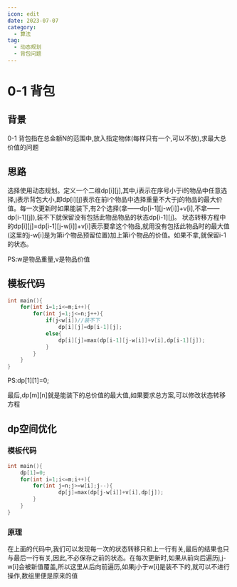 ```yaml
---
icon: edit
date: 2023-07-07
category:
  - 算法
tag:
  - 动态规划
  - 背包问题
---
```

# 0-1 背包
## 背景
0-1 背包指在总金额N的范围中,放入指定物体(每样只有一个,可以不放),求最大总价值的问题

## 思路
选择使用动态规划。定义一个二维dp[i][j],其中,i表示在序号小于i的物品中任意选择,j表示背包大小,即dp[i][j]表示在前i个物品中选择重量不大于j的物品的最大价值。每一次更新时如果能装下,有2个选择(拿——dp[i-1][j-w[i]]+v[i],不拿——dp[i-1][j]),装不下就保留没有包括此物品物品的状态dp[i-1][j]。
状态转移方程中的dp[i][j]=dp[i-1][j-w[i]]+v[i]表示要拿这个物品,就用没有包括此物品时的最大值(这里的j-w[i]是为第i个物品预留位置)加上第i个物品的价值。如果不拿,就保留i-1的状态。

PS:w是物品重量,v是物品价值
## 模板代码
```C++
int main(){
    for(int i=1;i<=m;i++){
        for(int j=1;j<=n;j++){
            if(j<w[i])//装不下
                dp[i][j]=dp[i-1][j];
            else{
                dp[i][j]=max(dp[i-1][j-w[i]]+v[i],dp[i-1][j]);
            }
        }
    }
}
```
PS:dp[1][1]=0;

最后,dp[m][n]就是能装下的总价值的最大值,如果要求总方案,可以修改状态转移方程

## dp空间优化
### 模板代码
```C++
int main(){
    dp[1]=0;
    for(int i=1;i<=m;i++){
        for(int j=n;j>=w[i];j--){
                dp[j]=max(dp[j-w[i]]+v[i],dp[j]);
        }
    }
}
```
### 原理
在上面的代码中,我们可以发现每一次的状态转移只和上一行有关,最后的结果也只与最后一行有关,因此,不必保存之前的状态。在每次更新时,如果从前向后遍历j,j-w[i]会被新值覆盖,所以这里从后向前遍历,如果j小于w[i]是装不下的,就可以不进行操作,数组里便是原来的值